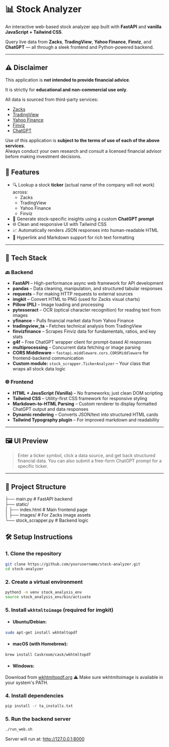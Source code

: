 # 📊 Stock Analyzer

An interactive web-based stock analyzer app built with **FastAPI** and **vanilla JavaScript + Tailwind CSS**.

Query live data from **Zacks**, **TradingView**, **Yahoo Finance**, **Finviz**, and **ChatGPT** — all through a sleek frontend and Python-powered backend.

---

## ⚠️ Disclaimer

This application is **not intended to provide financial advice**.

It is strictly for **educational and non-commercial use only**.

All data is sourced from third-party services:

- [Zacks](https://www.zacks.com/)
- [TradingView](https://www.tradingview.com/)
- [Yahoo Finance](https://finance.yahoo.com/)
- [Finviz](https://finviz.com/)
- [ChatGPT](https://openai.com/)

Use of this application is **subject to the terms of use of each of the above services**.  
Always conduct your own research and consult a licensed financial advisor before making investment decisions.



## 🚀 Features

- 🔍 Lookup a stock **ticker** (actual name of the company will not work) across:
  - Zacks
  - TradingView
  - Yahoo Finance
  - Finviz
- 🧠 Generate stock-specific insights using a custom **ChatGPT prompt**
- 🌐 Clean and responsive UI with Tailwind CSS
- 📈 Automatically renders JSON responses into human-readable HTML
- 🔗 Hyperlink and Markdown support for rich text formatting

---

## 🧩 Tech Stack

### 🔙 Backend

- **FastAPI** – High-performance async web framework for API development
- **pandas** – Data cleaning, manipulation, and structured tabular responses
- **requests** – For making HTTP requests to external sources
- **imgkit** – Convert HTML to PNG (used for Zacks visual charts)
- **Pillow (PIL)** – Image loading and processing
- **pytesseract** – OCR (optical character recognition) for reading text from images
- **yfinance** – Pulls financial market data from Yahoo Finance
- **tradingview_ta** – Fetches technical analysis from TradingView
- **finvizfinance** – Scrapes Finviz data for fundamentals, ratios, and key stats
- **g4f** – Free ChatGPT wrapper client for prompt-based AI responses
- **multiprocessing** – Concurrent data fetching or image parsing
- **CORS Middleware** – `fastapi.middleware.cors.CORSMiddleware` for frontend-backend communication
- **Custom module:** `stock_scrapper.TickerAnalyzer` – Your class that wraps all stock data logic

### 🌐 Frontend

- **HTML + JavaScript (Vanilla)** – No frameworks; just clean DOM scripting
- **Tailwind CSS** – Utility-first CSS framework for responsive styling
- **Markdown-to-HTML Parsing** – Custom renderer to display formatted ChatGPT output and data responses
- **Dynamic rendering** – Converts JSON/text into structured HTML cards
- **Tailwind Typography plugin** – For improved markdown and readability

---

## 🖼️ UI Preview

> Enter a ticker symbol, click a data source, and get back structured financial data. You can also submit a free-form ChatGPT prompt for a specific ticker.

---

## 📁 Project Structure

├── main.py # FastAPI backend </br>
├── static/</br>
│ ├── index.html # Main frontend page </br>
│ ├── images/ # For Zacks image assets </br>
└── stock_scrapper.py # Backend logic </br>

## 🛠️ Setup Instructions

### 1. Clone the repository

```bash
git clone https://github.com/yourusername/stock-analyzer.git
cd stock-analyzer
```

### 2. Create a virtual environment
```bash
python3 -m venv stock_analysis_env
source stock_analysis_env/bin/activate
```

### 5. Install `wkhtmltoimage` (required for imgkit)
* #### Ubuntu/Debian:
```bash
sudo apt-get install wkhtmltopdf
```
* #### macOS (with Homebrew):
```bash
brew install Caskroom/cask/wkhtmltopdf
```
* #### Windows:
Download from [wkhtmltopdf.org](https://wkhtmltopdf.org/downloads.html)
⚠️ Make sure wkhtmltoimage is available in your system's PATH.


### 4. Install dependencies
```bash
pip install -r ta_installs.txt
```

### 5. Run the backend server
```bash
./run_web.sh
```

Server will run at: http://127.0.0.1:8000

